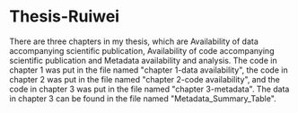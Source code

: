 # Thesis-Ruiwei
There are three chapters in my thesis,
which are Availability of data accompanying scientific publication, 
Availability of code accompanying scientific publication 
and Metadata availability and analysis. 
The code in chapter 1 was put in the file named "chapter 1-data availability", 
the code in chapter 2 was put in the file named "chapter 2-code availability", 
and the code in chapter 3 was put in the file named "chapter 3-metadata".
The data in chapter 3 can be found in the file named "Metadata_Summary_Table".
